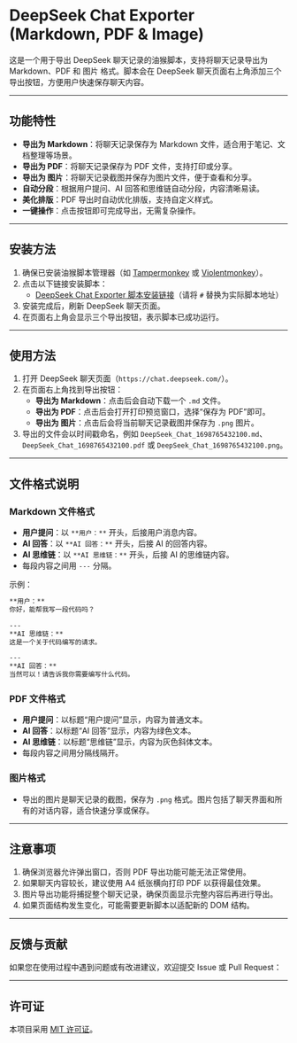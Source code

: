 # DeepSeek Chat Exporter (Markdown, PDF & Image)

这是一个用于导出 DeepSeek 聊天记录的油猴脚本，支持将聊天记录导出为 Markdown、PDF 和 图片 格式。脚本会在 DeepSeek 聊天页面右上角添加三个导出按钮，方便用户快速保存聊天内容。

---

## 功能特性

- **导出为 Markdown**：将聊天记录保存为 Markdown 文件，适合用于笔记、文档整理等场景。
- **导出为 PDF**：将聊天记录保存为 PDF 文件，支持打印或分享。
- **导出为 图片**：将聊天记录截图并保存为图片文件，便于查看和分享。
- **自动分段**：根据用户提问、AI 回答和思维链自动分段，内容清晰易读。
- **美化排版**：PDF 导出时自动优化排版，支持自定义样式。
- **一键操作**：点击按钮即可完成导出，无需复杂操作。

---

## 安装方法

1. 确保已安装油猴脚本管理器（如 [Tampermonkey](https://www.tampermonkey.net/) 或 [Violentmonkey](https://violentmonkey.github.io/)）。
2. 点击以下链接安装脚本：
   - [DeepSeek Chat Exporter 脚本安装链接](#)（请将 `#` 替换为实际脚本地址）
3. 安装完成后，刷新 DeepSeek 聊天页面。
4. 在页面右上角会显示三个导出按钮，表示脚本已成功运行。

---

## 使用方法

1. 打开 DeepSeek 聊天页面（`https://chat.deepseek.com/`）。
2. 在页面右上角找到导出按钮：
   - **导出为 Markdown**：点击后会自动下载一个 `.md` 文件。
   - **导出为 PDF**：点击后会打开打印预览窗口，选择“保存为 PDF”即可。
   - **导出为 图片**：点击后会将当前聊天记录截图并保存为 `.png` 图片。
3. 导出的文件会以时间戳命名，例如 `DeepSeek_Chat_1698765432100.md`、`DeepSeek_Chat_1698765432100.pdf` 或 `DeepSeek_Chat_1698765432100.png`。

---

## 文件格式说明

### Markdown 文件格式
- **用户提问**：以 `**用户：**` 开头，后接用户消息内容。
- **AI 回答**：以 `**AI 回答：**` 开头，后接 AI 的回答内容。
- **AI 思维链**：以 `**AI 思维链：**` 开头，后接 AI 的思维链内容。
- 每段内容之间用 `---` 分隔。

示例：
```markdown
**用户：**
你好，能帮我写一段代码吗？

---
**AI 思维链：**
这是一个关于代码编写的请求。

---
**AI 回答：**
当然可以！请告诉我你需要编写什么代码。
```

### PDF 文件格式
- **用户提问**：以标题“用户提问”显示，内容为普通文本。
- **AI 回答**：以标题“AI 回答”显示，内容为绿色文本。
- **AI 思维链**：以标题“思维链”显示，内容为灰色斜体文本。
- 每段内容之间用分隔线隔开。

### 图片格式
- 导出的图片是聊天记录的截图，保存为 `.png` 格式。图片包括了聊天界面和所有的对话内容，适合快速分享或保存。

---

## 注意事项

1. 确保浏览器允许弹出窗口，否则 PDF 导出功能可能无法正常使用。
2. 如果聊天内容较长，建议使用 A4 纸张横向打印 PDF 以获得最佳效果。
3. 图片导出功能将捕捉整个聊天记录，确保页面显示完整内容后再进行导出。
4. 如果页面结构发生变化，可能需要更新脚本以适配新的 DOM 结构。

---

## 反馈与贡献

如果您在使用过程中遇到问题或有改进建议，欢迎提交 Issue 或 Pull Request：

---

## 许可证

本项目采用 [MIT 许可证](https://opensource.org/licenses/MIT)。


